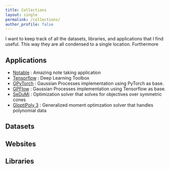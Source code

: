 ```yaml
---
title: Collections
layout: single
permalink: /collections/
author_profile: false
---
```


I want to keep track of all the datasets, libraries, and applications that I find useful. This way they are all condensed to a single location. Furthermore

## Applications
- [Notable](https://github.com/notable/notable) : Amazing note taking application
- [Tensorflow](https://www.tensorflow.org/) : Deep Learning Toolbox
- [GPyTorch](https://gpytorch.ai/) : Gaussian Processes implementation using PyTorch as base.
- [GPFlow](https://github.com/GPflow/GPflow) : Gaussian Processes implementation using Tensorflow as base.
- [SeDuMi](http://sedumi.ie.lehigh.edu/) : Optimization solver that solves for objectives over symmetric cones
- [GloptiPoly 3](http://homepages.laas.fr/henrion/software/gloptipoly/) : Generalized moment optimzation solver that handles polynomial data

## Datasets

## Websites

## Libraries